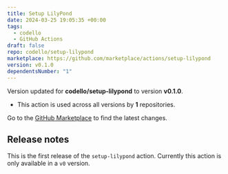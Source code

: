 ```yaml
---
title: Setup LilyPond
date: 2024-03-25 19:05:35 +00:00
tags:
  - codello
  - GitHub Actions
draft: false
repo: codello/setup-lilypond
marketplace: https://github.com/marketplace/actions/setup-lilypond
version: v0.1.0
dependentsNumber: "1"
---
```



Version updated for **codello/setup-lilypond** to version **v0.1.0**.
- This action is used across all versions by **1** repositories.

Go to the [GitHub Marketplace](https://github.com/marketplace/actions/setup-lilypond) to find the latest changes.

## Release notes

This is the first release of the `setup-lilypond` action. Currently this action is only available in a `v0` version.
